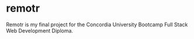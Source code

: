 # remotr
Remotr is my final project for the Concordia University Bootcamp Full Stack Web Development Diploma.
